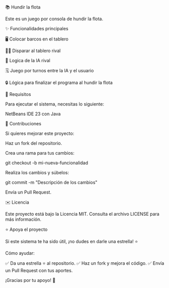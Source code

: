 📚 Hundir la flota

Este es un juego por consola de hundir la flota. 

✨ Funcionalidades principales

🖥️ Colocar barcos en el tablero 

🧑‍🎓 Disparar al tablero rival

📧 Logica de la IA rival 

🗓️ Juego por turnos entre la IA y el usuario

🔒 Lógica para finalizar el programa al hundir la flota

🔧 Requisitos

Para ejecutar el sistema, necesitas lo siguiente:

NetBeans IDE 23 con Java

🚀 Contribuciones

Si quieres mejorar este proyecto:

Haz un fork del repositorio.

Crea una rama para tus cambios:

git checkout -b mi-nueva-funcionalidad

Realiza los cambios y súbelos:

git commit -m "Descripción de los cambios"

Envía un Pull Request.

✉️ Licencia

Este proyecto está bajo la Licencia MIT. Consulta el archivo LICENSE para más información.

⭐ Apoya el proyecto

Si este sistema te ha sido útil, ¡no dudes en darle una estrella! ⭐

Cómo ayudar:

✅ Da una estrella ⭐ al repositorio. ✅ Haz un fork y mejora el código. ✅ Envía un Pull Request con tus aportes.

¡Gracias por tu apoyo! 🙌
